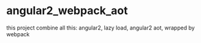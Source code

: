 # angular2_webpack_aot

this project combine all this: 
  angular2, 
  lazy load,
  angular2 aot,
  wrapped by webpack
